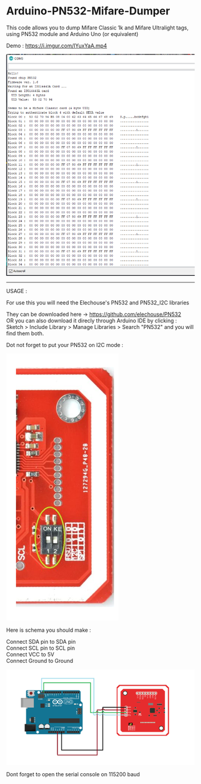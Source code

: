 # Arduino-PN532-Mifare-Dumper
This code allows you to dump Mifare Classic 1k and Mifare Ultralight tags, using PN532 module and Arduino Uno (or equivalent)

Demo : https://i.imgur.com/IYuxYaA.mp4

![alt text](https://github.com/rrifi/Arduino-PN532-Mifare-Dumper/blob/main/pn532_output.PNG)

-------------------------------------------------------------------
USAGE : 

For use this you will need the Elechouse's PN532 and PN532_I2C libraries 

They can be downloaded here -> https://github.com/elechouse/PN532 <br>
OR you can  also download it direcly through Arduino IDE by clicking : Sketch > Include Library > Manage Libraries > Search "PN532" and you will find them both.

Dot not forget to put your PN532 on I2C mode :

![alt text](https://github.com/rrifi/Arduino-PN532-Mifare-Dumper/blob/main/IC2_mode.PNG)

Here is schema you should make :

Connect SDA pin to SDA pin <br>
Connect SCL pin to SCL pin <br>
Connect VCC to 5V <br>
Connect Ground to Ground <br>

![alt text](https://github.com/rrifi/Arduino-PN532-Mifare-Dumper/blob/main/pn532_i2c_scheme.PNG)

Dont forget to open the serial console on 115200 baud

